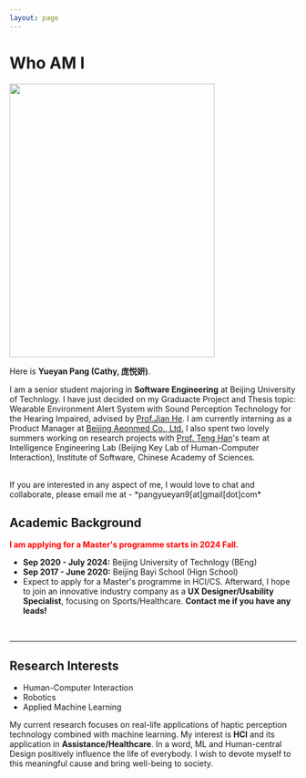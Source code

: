 ```yaml
---
layout: page
---
```


# Who AM I

<img src="https://ssuperookie.github.io/yueyan.jpg" class="floatpic" width="360" height="480">



Here is **Yueyan Pang (Cathy, 庞悦妍)**.

I am a senior student majoring in **Software Engineering** at Beijing University of Technlogy. I have just decided on my Graduacte Project and Thesis  topic: Wearable Environment Alert System with Sound Perception Technology for the Hearing Impaired, advised by [Prof.Jian He](https://xueshu.baidu.com/scholarID/CN-BY75SSRJ). 
I am currently interning as a Product Manager at [Beijing Aeonmed Co., Ltd.](https://www.aeonmed.com/english.html)
I also spent two lovely summers working on research projects with [Prof. Teng Han](https://www.cl.cam.ac.uk/~pl219/)'s team at Intelligence Engineering Lab (Beijing Key Lab of Human-Computer Interaction), Institute of Software, Chinese Academy of Sciences.

<br>
If you are interested in any aspect of me, I would love to chat and collaborate, please email me at - *pangyueyan9[at]gmail[dot]com*

<br>

## Academic Background

**<font color='red'> I am applying for a Master's programme starts in 2024 Fall. </font>**

- **Sep 2020 - July 2024:** Beijing University of Technlogy (BEng)
- **Sep 2017 - June 2020:** Beijing Bayi School (Hign School)
- Expect to apply for a Master's programme in HCI/CS. Afterward, I hope to join an innovative industry company as a **UX Designer/Usability Specialist**, focusing on Sports/Healthcare. 
**Contact me if you have any leads!**

<br>

---

## Research Interests

- Human-Computer Interaction
- Robotics
- Applied Machine Learning

My current research focuses on real-life applications of haptic perception technology combined with machine learning. My interest is **HCI** and its application in **Assistance/Healthcare**. 
In a word, ML and Human-central Design positively influence the life of everybody. I wish to devote myself to this meaningful cause and bring well-being to society.

<br>




